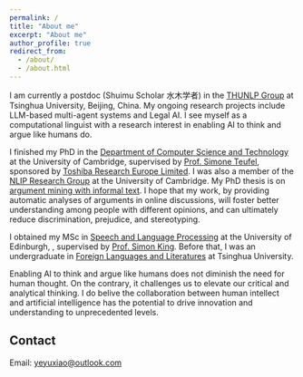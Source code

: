 ```yaml
---
permalink: /
title: "About me"
excerpt: "About me"
author_profile: true
redirect_from: 
  - /about/
  - /about.html
---
```


I am currently a postdoc (Shuimu Scholar 水木学者) in the [THUNLP Group](http://nlp.csai.tsinghua.edu.cn) at Tsinghua University, Beijing, China. My ongoing research projects include LLM-based multi-agent systems and Legal AI. I see myself as a computational linguist with a research interest in enabling AI to think and argue like humans do.

I finished my PhD in the [Department of Computer Science and Technology](https://www.cl.cam.ac.uk/) at the University of Cambridge, supervised by [Prof. Simone Teufel](https://www.cl.cam.ac.uk/~sht25/), sponsored by [Toshiba Research Europe Limited](https://www.toshiba.eu/pages/eu/Cambridge-Research-Laboratory/). I was also a member of the [NLIP Research Group](https://www.cl.cam.ac.uk/research/nl/) at the University of Cambridge. My PhD thesis is on [argument mining with informal text](https://www.repository.cam.ac.uk/items/793d7d68-cac5-48a9-8551-97b3eeccd597). I hope that my work, by providing automatic analyses of arguments in online discussions, will foster better understanding among people with different opinions, and can ultimately reduce discrimination, prejudice, and stereotyping.  

I obtained my MSc in [Speech and Language Processing](https://www.ed.ac.uk/ppls/linguistics-and-english-language/prospective/postgraduate/msc/speech-language-processing) at the University of Edinburgh, , supervised by [Prof. Simon King]([https://www.cl.cam.ac.uk/~sht25/](https://homepages.inf.ed.ac.uk/simonk/)). Before that, I was an undergraduate in [Foreign Languages and Literatures](http://www.dfll.tsinghua.edu.cn/dfllen/) at Tsinghua University.

Enabling AI to think and argue like humans does not diminish the need for human thought. On the contrary, it challenges us to elevate our critical and analytical thinking. I do belive the collaboration between human intellect and artificial intelligence has the potential to drive innovation and understanding to unprecedented levels.




Contact
------
Email: yeyuxiao@outlook.com
